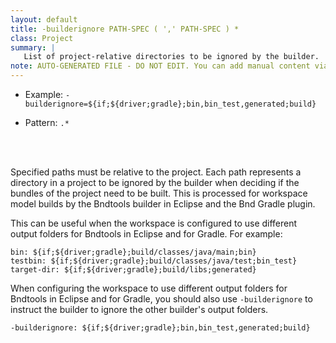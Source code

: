 ```yaml
---
layout: default
title: -builderignore PATH-SPEC ( ',' PATH-SPEC ) *
class: Project
summary: |
   List of project-relative directories to be ignored by the builder.
note: AUTO-GENERATED FILE - DO NOT EDIT. You can add manual content via same filename in ext folder. 
---
```


- Example: `-builderignore=${if;${driver;gradle};bin,bin_test,generated;build}`

- Pattern: `.*`

<!-- Manual content from: ext/builderignore.md --><br /><br />

Specified paths must be relative to the project. Each path represents a directory in a project to be ignored by the builder when deciding if the bundles of the project need to be built. This is processed for workspace model builds by the Bndtools builder in Eclipse and the Bnd Gradle plugin.

This can be useful when the workspace is configured to use different output folders for Bndtools in Eclipse and for Gradle. For example:

    bin: ${if;${driver;gradle};build/classes/java/main;bin}
    testbin: ${if;${driver;gradle};build/classes/java/test;bin_test}
    target-dir: ${if;${driver;gradle};build/libs;generated}

When configuring the workspace to use different output folders for Bndtools in Eclipse and for Gradle, you should also use `-builderignore` to instruct the builder to ignore the other builder's output folders.

    -builderignore: ${if;${driver;gradle};bin,bin_test,generated;build}
